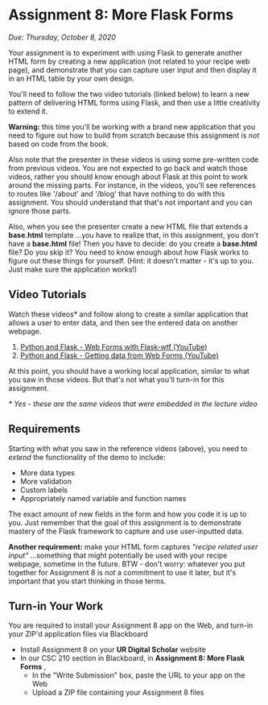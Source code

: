 # Assignment 8: More Flask Forms

*Due: Thursday, October 8, 2020*

Your assignment is to experiment with using Flask to generate another HTML form by creating a new application (not related to your recipe web page), and demonstrate that you can capture user input and then display it in an HTML table by your own design.

You'll need to follow the two video tutorials (linked below) to learn a new pattern of delivering HTML forms using Flask, and then use a little creativity to extend it.

**Warning:** this time you'll be working with a brand new application that you need to figure out how to build from scratch because this assignment is *not* based on code from the book.  

Also note that the presenter in these videos is using some pre-written code from previous videos.  You are not expected to go back and watch those videos, rather you should know enough about Flask at this point to work around the missing parts.  For instance, in the videos, you'll see references to routes like '/about' and '/blog' that have nothing to do with this assignment.  You should understand that that's not important and you can ignore those parts.

Also, when you see the presenter create a new HTML file that extends a **base.html** template ...you have to realize that, in this assignment, you don't have a **base.html** file! Then you have to decide: do you create a **base.html** file?  Do you skip it?  You need to know enough about how Flask works to figure out these things for yourself.  (Hint: it doesn't matter - it's up to you.  Just make sure the application works!)

## Video Tutorials

Watch these videos* and follow along to create a similar application that allows a user to enter data, and then see the entered data on another webpage.  

1. [Python and Flask - Web Forms with Flask-wtf (YouTube)](https://youtu.be/-O9NMdvWmE8)
2. [Python and Flask - Getting data from Web Forms (YouTube)](https://youtu.be/f8qvLBvrIFI)

At this point, you should have a working local application, similar to what you saw in those videos.  But that's not what you'll turn-in for this assignment.

*\* Yes - these are the same videos that were embedded in the lecture video* 

## Requirements

Starting with what you saw in the reference videos (above), you need to *extend* the functionality of the demo to include:

- More data types
- More validation
- Custom labels
- Appropriately named variable and function names

The exact amount of new fields in the form and how you code it is up to you.  Just remember that the goal of this assignment is to demonstrate mastery of the Flask framework to capture and use user-inputted data.

**Another requirement:** make your HTML form captures *"recipe related user input"* ...something that might potentially be used with your recipe webpage, sometime in the future.  BTW - don't worry: whatever you put together for Assignment 8 is *not* a commitment to use it later, but it's important that you start thinking in those terms.

## Turn-in Your Work

You are required to install your Assignment 8 app on the Web, and turn-in your ZIP'd application files via Blackboard

- Install Assignment 8 on your **UR Digital Scholar** website
- In our CSC 210 section in Blackboard, in **Assignment 8: More Flask Forms** , 
  - In the "Write Submission" box, paste the URL to your app on the Web
  - Upload a ZIP file containing your Assignment 8 files
